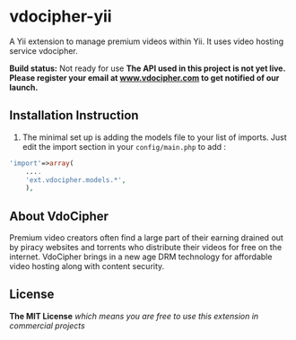 vdocipher-yii
============

A Yii extension to manage premium videos within Yii. It uses video hosting service vdocipher.


**Build status:** Not ready for use
**The API used in this project is not yet live. Please register your email at www.vdocipher.com to get notified of our launch.**

Installation Instruction
----
1. The minimal set up is adding the models file to your list of imports. Just edit the import section in your `config/main.php` to add :

```php
'import'=>array(
	....
	'ext.vdocipher.models.*',
	),
```

About VdoCipher
-------------

Premium video creators often find a large part of their earning drained out by piracy websites and torrents who distribute their videos for free on the internet. VdoCipher brings in a new age DRM technology for affordable video hosting along with content security.


[1]: https://www.vdocipher.com/



License
---
**The MIT License**  _which means you are free to use this extension in commercial projects_
